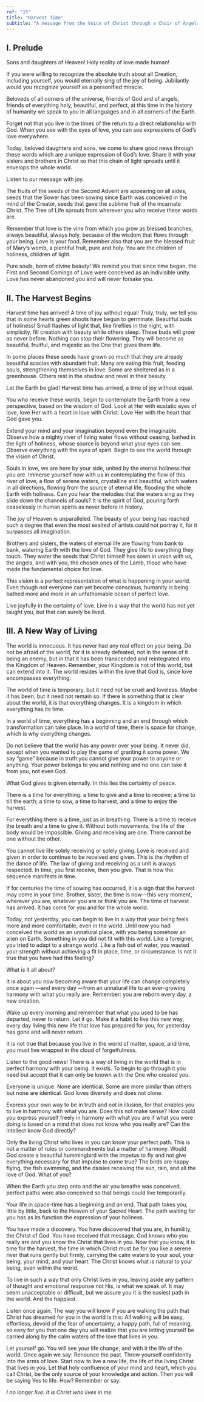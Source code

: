 ```yaml
---
ref: "15"
title: "Harvest Time"
subtitle: "A message from the Voice of Christ through a Choir of Angels, in the presence of Archangel Raphael and Archangel Gabriel"
---
```


## I. Prelude

Sons and daughters of Heaven! Holy reality of love made human!

If you were willing to recognize the absolute truth about all Creation,
including yourself, you would eternally sing of the joy of being. Jubilantly
would you recognize yourself as a personified miracle.

Beloveds of all corners of the universe, friends of God and of angels, friends
of everything holy, beautiful, and perfect, at this time in the history of
humanity we speak to you in all languages and in all corners of the Earth.

Forget not that you live in the times of the return to a direct relationship
with God. When you see with the eyes of love, you can see expressions of God’s
love everywhere.

Today, beloved daughters and sons, we come to share good news through these
words which are a unique expression of God’s love. Share it with your sisters
and brothers in Christ so that this chain of light spreads until it envelops
the whole world.

Listen to our message with joy.

The fruits of the seeds of the Second Advent are appearing on all sides, seeds
that the Sower has been sowing since Earth was conceived in the mind of the
Creator, seeds that gave the sublime fruit of the incarnate Christ. The Tree of
Life sprouts from wherever you who receive these words are.

Remember that love is the vine from which you grow as blessed branches, always
beautiful, always holy, because of the wisdom that flows through your being.
Love is your food. Remember also that you are the blessed fruit of Mary’s womb,
a plentiful fruit, pure and holy. You are the children of holiness, children of
light.

Pure souls, born of divine beauty! We remind you that since time began, the
First and Second Comings of Love were conceived as an indivisible unity. Love
has never abandoned you and will never forsake you.

## II. The Harvest Begins

Harvest time has arrived! A time of joy without equal! Truly, truly, we tell
you that in some hearts green shoots have begun to germinate. Beautiful buds of
holiness! Small flashes of light that, like fireflies in the night, with
simplicity, fill creation with beauty while others sleep. These buds will grow
as never before. Nothing can stop their flowering. They will become as
beautiful, fruitful, and majestic as the One that gives them life.

In some places these seeds have grown so much that they are already beautiful
acacias with abundant fruit. Many are eating this fruit, feeding souls,
strengthening themselves in love. Some are sheltered as in a greenhouse. Others
rest in the shadow and revel in their beauty.

Let the Earth be glad! Harvest time has arrived, a time of joy without equal.

You who receive these words, begin to contemplate the Earth from a new
perspective, based on the wisdom of God. Look at Her with ecstatic eyes of
love, love Her with a heart in love with Christ. Love Her with the heart that
God gave you.

Extend your mind and your imagination beyond even the imaginable. Observe how a
mighty river of living water flows without ceasing, bathed in the light of
holiness, whose source is beyond what your eyes can see. Observe everything
with the eyes of spirit. Begin to see the world through the vision of Christ.

Souls in love, we are here by your side, united by the eternal holiness that
you are. Immerse yourself now with us in contemplating the flow of this river
of love, a flow of serene waters, crystalline and beautiful, which waters in
all directions, flowing from the source of eternal life, flooding the whole
Earth with holiness. Can you hear the melodies that the waters sing as they
slide down the channels of souls? It is the spirit of God, pouring forth
ceaselessly in human spirits as never before in history.

The joy of Heaven is unparalleled. The beauty of your being has reached such a
degree that even the most exalted of artists could not portray it, for it
surpasses all imagination.

Brothers and sisters, the waters of eternal life are flowing from bank to bank,
watering Earth with the love of God. They give life to everything they touch.
They water the seeds that Christ himself has sown in union with us, the angels,
and with you, the chosen ones of the Lamb, those who have made the fundamental
choice for love.

This vision is a perfect representation of what is happening in your world.
Even though not everyone can yet become conscious, humanity is being bathed
more and more in an unfathomable ocean of perfect love.

Live joyfully in the certainty of love. Live in a way that the world has not
yet taught you, but that can surely be lived.

## III. A New Way of Living

The world is innocuous. It has never had any real effect on your being. Do not
be afraid of the world, for it is already defeated, not in the sense of it
being an enemy, but in that it has been transcended and reintegrated into the
Kingdom of Heaven. Remember, your Kingdom is not of this world, but can extend
into it. The world resides within the love that God is, since love encompasses
everything.

The world of time is temporary, but it need not be cruel and loveless. Maybe it
has been, but it need not remain so. If there is something that is clear about
the world, it is that everything changes. It is a kingdom in which everything
has its time.

In a world of time, everything has a beginning and an end through which
transformation can take place. In a world of time, there is space for change,
which is why everything changes.

Do not believe that the world has any power over your being. It never did,
except when you wanted to play the game of granting it some power. We say
“game” because in truth you cannot give your power to anyone or anything. Your
power belongs to you and nothing and no one can take it from you, not even God.

What God gives is given eternally. In this lies the certainty of peace.

There is a time for everything: a time to give and a time to receive; a time to
till the earth; a time to sow, a time to harvest, and a time to enjoy the
harvest.

For everything there is a time, just as in breathing. There is a time to
receive the breath and a time to give it. Without both movements, the life of
the body would be impossible. Giving and receiving are one. There cannot be one
without the other.

You cannot live life solely receiving or solely giving. Love is received and
given in order to continue to be received and given. This is the rhythm of the
dance of life. The law of giving and receiving as a unit is always respected.
In time, you first receive, then you give. That is how the sequence manifests
in time.

If for centuries the time of sowing has occurred, it is a sign that the harvest
may come in your time. Brother, sister, the time is now—this very moment,
wherever you are, whatever you are or think you are. The time of harvest has
arrived. It has come for you and for the whole world.

Today, not yesterday, you can begin to live in a way that your being feels more
and more comfortable, even in the world. Until now you had conceived the world
as an unnatural place, with you being somehow an alien on Earth. Something in
you did not fit with this world. Like a foreigner, you tried to adapt to a
strange world. Like a fish out of water, you wasted your strength without
achieving a fit in place, time, or circumstance. Is not it true that you have
had this feeling?

What is it all about?

It is about you now becoming aware that your life can change completely once
again —and every day —from an unnatural life to an ever-growing harmony with
what you really are. Remember: you are reborn every day, a new creation.

Wake up every morning and remember that what you used to be has departed, never
to return. Let it go. Make it a habit to live this new way, every day living
this new life that love has prepared for you, for yesterday has gone and will
never return.

It is not true that because you live in the world of matter, space, and time,
you must live wrapped in the cloud of forgetfulness.

Listen to the good news! There is a way of living in the world that is in
perfect harmony with your being. It exists. To begin to go through it you need
but accept that it can only be known with the One who created you.

Everyone is unique. None are identical. Some are more similar than others but
none are identical. God loves diversity and does not clone.

Express your own way to be in truth and not in illusion, for that enables you
to live in harmony with what you are. Does this not make sense? How could you
express yourself freely in harmony with what you are if what you were doing is
based on a mind that does not know who you really are? Can the intellect know
God directly?

Only the living Christ who lives in you can know your perfect path. This is not
a matter of rules or commandments but a matter of harmony. Would God create a
beautiful hummingbird with the impetus to fly and not give everything necessary
for that impulse to come true? The birds are happy flying, the fish swimming,
and the daisies receiving the sun, rain, and all the love of God. What of you?

When the Earth you step onto and the air you breathe was conceived, perfect
paths were also conceived so that beings could live temporarily.

Your life in space-time has a beginning and an end. That path takes you, little
by little, back to the Heaven of your Sacred Heart. The path waiting for you
has as its function the expression of your holiness.

You have made a discovery. You have discovered that you are, in humility, the
Christ of God. You have received that message. God knows who you really are and
you know the Christ that lives in you. Now that you know, it is time for the
harvest, the time in which Christ must be for you like a serene river that runs
gently but firmly, carrying the calm waters to your soul, your being, your
mind, and your heart. The Christ knows what is natural to your being, even
within the world.

To live in such a way that only Christ lives in you, leaving aside any pattern
of thought and emotional response not His, is what we speak of. It may seem
unacceptable or difficult, but we assure you it is the easiest path in the
world. And the happiest.

Listen once again. The way you will know if you are walking the path that
Christ has dreamed for you in the world is this: All walking will be easy,
effortless, devoid of the fear of uncertainty; a happy path, full of meaning,
so easy for you that one day you will realize that you are letting yourself be
carried along by the calm waters of the love that lives in you.

Let yourself go. You will see your life change, and with it the life of the
world. Once again we say: Renounce the past. Throw yourself confidently into
the arms of love. Start now to live a new life, the life of the living Christ
that lives in you. Let that holy confluence of your mind and heart, which you
call Christ, be the only source of your knowledge and action. Then you will be
saying Yes to life. How? Remember or say:

*I no longer live. It is Christ who lives in me.*

